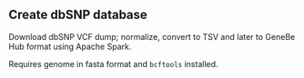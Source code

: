 ## Create dbSNP database
Download dbSNP VCF dump; normalize, convert to TSV and later to GeneBe Hub format using Apache Spark.

Requires genome in fasta format and `bcftools` installed.


